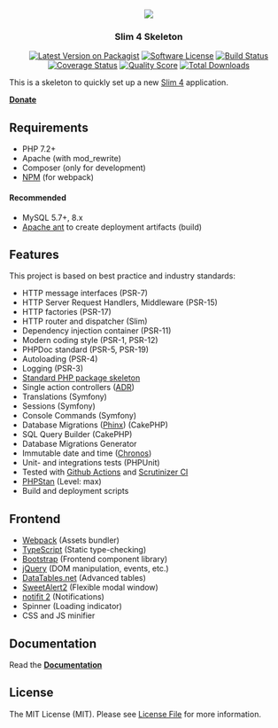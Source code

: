 <h1 align="center">
  <img src="https://user-images.githubusercontent.com/781074/67567104-9fe7d000-f729-11e9-8a2d-0c7286475aac.png">
</h1>

<h3 align="center">Slim 4 Skeleton</h3>

<div align="center">

  [![Latest Version on Packagist](https://img.shields.io/github/release/odan/slim4-skeleton.svg)](https://packagist.org/packages/odan/slim4-skeleton)
  [![Software License](https://img.shields.io/badge/license-MIT-brightgreen.svg)](LICENSE.md)
  [![Build Status](https://github.com/odan/slim4-skeleton/workflows/PHP/badge.svg)](https://github.com/odan/slim4-skeleton/actions)
  [![Coverage Status](https://img.shields.io/scrutinizer/coverage/g/odan/slim4-skeleton.svg)](https://scrutinizer-ci.com/g/odan/slim4-skeleton/code-structure)
  [![Quality Score](https://img.shields.io/scrutinizer/quality/g/odan/slim4-skeleton.svg)](https://scrutinizer-ci.com/g/odan/slim4-skeleton/?branch=master)
  [![Total Downloads](https://img.shields.io/packagist/dt/odan/slim4-skeleton.svg)](https://packagist.org/packages/odan/slim4-skeleton/stats)

</div>

This is a skeleton to quickly set up a new [Slim 4](https://www.slimframework.com/) application.

**[Donate](https://odan.github.io/donate.html)**

## Requirements

* PHP 7.2+
* Apache (with mod_rewrite)
* Composer (only for development)
* [NPM](https://nodejs.org/en/download/) (for webpack)

#### Recommended

* MySQL 5.7+, 8.x
* [Apache ant](https://ant.apache.org/bindownload.cgi) to create deployment artifacts (build)

## Features

This project is based on best practice and industry standards:

* HTTP message interfaces (PSR-7)
* HTTP Server Request Handlers, Middleware (PSR-15)
* HTTP factories (PSR-17)
* HTTP router and dispatcher (Slim)
* Dependency injection container (PSR-11)
* Modern coding style (PSR-1, PSR-12)
* PHPDoc standard (PSR-5, PSR-19)
* Autoloading (PSR-4)
* Logging (PSR-3)
* [Standard PHP package skeleton](https://github.com/php-pds/skeleton)
* Single action controllers ([ADR](https://github.com/pmjones/adr/blob/master/ADR.md))
* Translations (Symfony)
* Sessions (Symfony)
* Console Commands (Symfony)
* Database Migrations ([Phinx](https://phinx.org/)) (CakePHP)
* SQL Query Builder (CakePHP)
* Database Migrations Generator
* Immutable date and time ([Chronos](https://github.com/cakephp/chronos))
* Unit- and integrations tests (PHPUnit)
* Tested with [Github Actions](https://github.com/odan/slim4-skeleton/actions) and [Scrutinizer CI](https://scrutinizer-ci.com/)
* [PHPStan](https://github.com/phpstan/phpstan) (Level: max)
* Build and deployment scripts

## Frontend

* [Webpack](https://webpack.js.org/) (Assets bundler)
* [TypeScript](https://www.typescriptlang.org/) (Static type-checking)
* [Bootstrap](https://getbootstrap.com/) (Frontend component library)
* [jQuery](https://jquery.com/) (DOM manipulation, events, etc.)
* [DataTables.net](https://datatables.net/) (Advanced tables)
* [SweetAlert2](https://sweetalert2.github.io/) (Flexible modal window)
* [notifit 2](https://www.npmjs.com/package/notifit-js) (Notifications)
* Spinner (Loading indicator)
* CSS and JS minifier

## Documentation

Read the **[Documentation](https://odan.github.io/slim4-skeleton)**

## License

The MIT License (MIT). Please see [License File](LICENSE) for more information.
